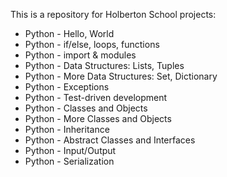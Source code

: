 This is a repository for Holberton School projects:
- Python - Hello, World
- Python - if/else, loops, functions
- Python - import & modules
- Python - Data Structures: Lists, Tuples
- Python - More Data Structures: Set, Dictionary
- Python - Exceptions
- Python - Test-driven development
- Python - Classes and Objects
- Python - More Classes and Objects
- Python - Inheritance
- Python - Abstract Classes and Interfaces
- Python - Input/Output
- Python - Serialization